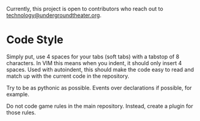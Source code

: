 Currently, this project is open to contributors who reach out to technology@undergroundtheater.org.

Code Style
=====

Simply put, use 4 spaces for your tabs (soft tabs) with a tabstop of 8 characters.  In VIM this means when you indent, it should only insert 4 spaces.  Used with autoindent, this should make the code easy to read and match up with the current code in the repository.

Try to be as pythonic as possible.  Events over declarations if possible, for example.  

Do not code game rules in the main repository.  Instead, create a plugin for those rules.
